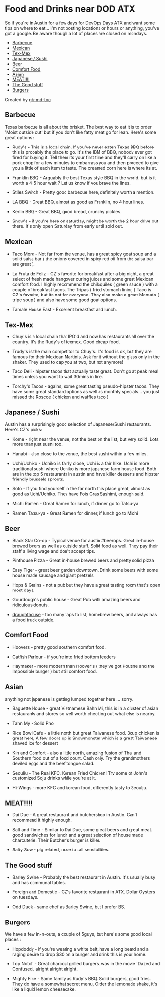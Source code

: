 Food and Drinks near DOD ATX
============================

So if you're in Austin for a few days for DevOps Days ATX and want some tips on where to eat... I'm not posting locations or hours or anything, you've got a google. Be aware though a lot of places are closed on mondays.

* [Barbecue](#barbecue)
* [Mexican](#mexican)
* [Tex\-Mex](#tex-mex)
* [Japanese / Sushi](#japanese--sushi)
* [Beer](#beer)
* [Comfort Food](#comfort-food)
* [Asian](#asian)
* [MEAT\!\!\!\!](#meat)
* [The Good stuff](#the-good-stuff)
* [Burgers](#burgers)

Created by [gh-md-toc](https://github.com/ekalinin/github-markdown-toc.go)

Barbecue
--------

Texas barbecue is all about the brisket. The best way to eat it is to order 'Moist outside cut' but if you don't like fatty meat go for lean. Here's some great options :

* Rudy's - This is a local chain. If you've never eaten Texas BBQ before this is probably the place to go. It's the IBM of BBQ, nobody ever got fired for buying it. Tell them its your first time and they'll carry on like a pork chop for a few minutes to embarrass you and then proceed to give you a little of each item to taste. The creamed corn here is where its at.

* Franklin BBQ - Arguably the best Texas style BBQ in the world. but is it worth a 4-5 hour wait ? Let us know if you brave the lines.

* Stiles Switch - Pretty good barbecue here, definitely worth a mention.

* LA BBQ - Great BBQ, almost as good as Franklin, no 4 hour lines.

* Kerlin BBQ - Great BBQ, good bread, crunchy pickles.

* Snow's - if you're here on saturday, might be worth the 2 hour drive out there. It's only open Saturday from early until sold out. 

Mexican
-------

* Taco More - Not far from the venue, has a great spicy goat soup and a solid salsa bar ( the onions covered in spicy red oil from the salsa bar are great ).

* La Fruta de Feliz - CZ's favorite for breakfast after a big night, a great select of fresh made hangover curing juices and some great Mexican comfort food. I highly recommend the chilaquiles ( green sauce ) with a couple of breakfast tacos. The Tripas ( fried stomach lining ) Taco is CZ's favorite, but its not for everyone. They also make a great Menudo ( tripe soup ) and also have some good goat options.

* Tamale House East - Excellent breakfast and lunch.

Tex-Mex
-------

* Chuy's is a local chain that IPO'd and now has restaurants all over the country. It's the Rudy's of texmex. Good cheap food.

* Trudy's is the main competitor to Chuy's. It's food is ok, but they are famous for their Mexican Martinis. Ask for it without the glass only in the shaker. They used to cap you at two, but not anymore!

* Taco Deli - hipster tacos that actually taste great. Don't go at peak meal times unless you want to wait 30mins in line.

* Torchy's Tacos - agains, some great tasting pseudo-hipster tacos. They have some great standard options as well as monthly specials... you just missed the Roscoe ( chicken and waffles taco )

Japanese / Sushi
----------------

Austin has a surprisingly good selection of Japanese/Sushi restaurants. Here's CZ's picks:

* Kome - right near the venue, not the best on the list, but very solid. Lots more than just sushi too.

* Hanabi - also close to the venue, the best sushi within a few miles.

* Uchi/Uchiko - Uchiko is fairly close, Uchi is a fair hike. Uchi is more traditional sushi where Uchiko is more japanese farm house food. Both are in the top 5 restaurants in austin and have killer desserts and hipster friendly brussels sprouts.

* Soto - If you find yourself in the far north this place great, almost as good as Uchi/Uchiko. They have Fois Gras Sashimi, enough said.

* Michi Ramen - Great Ramen for lunch, if dinner go to Tatsu-ya

* Ramen Tatsu-ya - Great Ramen for dinner, if lunch go to Michi


Beer
----

* Black Star Co-op - Typical venue for austin #beerops. Great in-house brewed beers as well as outside stuff. Solid food as well. They pay their staff a living wage and don't accept tips. 

* Pinthouse Pizza - Great in-house brewed beers and pretty solid pizza

* Easy Tiger - great beer garden downtown. Drink some beers with some house made sausage and giant pretzels

* Hops & Grains - not a pub but they have a great tasting room that's open most days.

* Gourdough's public house - Great Pub with amazing beers and ridiculous donuts.

* [draughthouse](http://draughthouse.com) - too many taps to list, homebrew beers, and always has a food truck outside.

Comfort Food
------------

* Hoovers - pretty good southern comfort food. 

* Catfish Parlour - if you're into fried bottom feeders

* Haymaker - more modern than Hoover's ( they've got Poutine and the Impossible burger ) but still comfort food.

Asian
-----

anything not japanese is getting lumped together here ... sorry.

* Baguette House - great Vietnamese Bahn Mi, this is in a cluster of asian restaurants and stores so well worth checking out what else is nearby.

* Tahn My - Solid Pho

* Rice Bowl Cafe - a little north but great Taiwanese food. 3cup chicken is great here, A few doors up is Snowmonster which is a great Taiwanese shaved ice for dessert

* Kin and Comfort - also a little north, amazing fusion of Thai and Southern food out of a food court. Cash only. Try the grandmothers deviled eggs and the beef tongue salad.

* Seoulju - The Real KFC, Korean Fried Chicken! Try some of John's customized Soju drinks while you're at it.

* Hi-Wings - more KFC and korean food, differently tasty to Seoulju.

MEAT!!!!
--------

* Dai Due - A great restaurant and butchershop in Austin. Can't recommend it highly enough.

* Salt and Time - Similar to Dai Due, some great beers and great meat. good sandwiches for lunch and a great selection of house made charcuterie. Their Butcher's burger is killer.

* Salty Sow - pig related, nose to tail sensibilities.

The Good stuff
--------------

* Barley Swine - Probably the best restaurant in Austin. It's usually busy and has communal tables. 

* Foreign and Domestic - CZ's favorite restaurant in ATX. Dollar Oysters on tuesdays.

* Odd Duck - same chef as Barley Swine, but I prefer BS.

Burgers
-------

We have a few in-n-outs, a couple of 5guys, but here's some good local places :

* Hopdoddy - if you're wearing a white belt, have a long beard and a raging desire to drop $30 on a burger and drink this is your home.

* Top Notch - Great charcoal grilled burgers, was in the movie 'Dazed and Confused'. alright alright alright.

* Mighty Fine - Same family as Rudy's BBQ. Solid burgers, good fries. They do have a somewhat secret menu, Order the lemonade shake, it's like a liquid lemon cheesecake.
